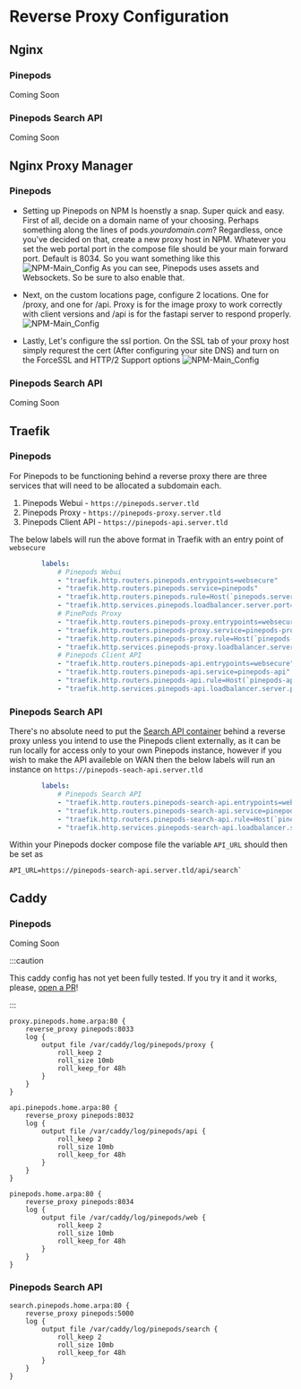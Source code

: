 # Reverse Proxy Configuration

## Nginx

### Pinepods 
Coming Soon

### Pinepods Search API
Coming Soon

## Nginx Proxy Manager

### Pinepods 
- Setting up Pinepods on NPM Is hoenstly a snap. Super quick and easy. First of all, decide on a domain name of your choosing. Perhaps something along the lines of pods.*yourdomain.com*? Regardless, once you've decided on that, create a new proxy host in NPM. Whatever you set the web portal port in the compose file should be your main forward port. Default is 8034. So you want something like this
![NPM-Main_Config](../../static/img/npmmain.png)
As you can see, Pinepods uses assets and Websockets. So be sure to also enable that. 

- Next, on the custom locations page, configure 2 locations. One for /proxy, and one for /api. Proxy is for the image proxy to work correctly with client versions and /api is for the fastapi server to respond properly.
![NPM-Main_Config](../../static/img/npmcustomlocations.png)

- Lastly, Let's configure the ssl portion. On the SSL tab of your proxy host simply requrest the cert (After configuring your site DNS) and turn on the ForceSSL and HTTP/2 Support options
![NPM-Main_Config](../../static/img/npmssl.png)

### Pinepods Search API
Coming Soon

## Traefik

### Pinepods 
For Pinepods to be functioning behind a reverse proxy there are three services that will need to be allocated a subdomain each.
  1. Pinepods Webui - `https://pinepods.server.tld`
  2. Pinepods Proxy - `https://pinepods-proxy.server.tld`
  3. Pinepods Client API - `https://pinepods-api.server.tld`

The below labels will run the above format in Traefik with an entry point of `websecure`

```yaml
        labels:
            # Pinepods Webui
            - "traefik.http.routers.pinepods.entrypoints=websecure"
            - "traefik.http.routers.pinepods.service=pinepods"
            - "traefik.http.routers.pinepods.rule=Host(`pinepods.server.tld`)"
            - "traefik.http.services.pinepods.loadbalancer.server.port=8034"
            # PinePods Proxy
            - "traefik.http.routers.pinepods-proxy.entrypoints=websecure"
            - "traefik.http.routers.pinepods-proxy.service=pinepods-proxy"
            - "traefik.http.routers.pinepods-proxy.rule=Host(`pinepods-proxy.server.tld`)"
            - "traefik.http.services.pinepods-proxy.loadbalancer.server.port=8000"
            # Pinepods Client API
            - "traefik.http.routers.pinepods-api.entrypoints=websecure"
            - "traefik.http.routers.pinepods-api.service=pinepods-api"
            - "traefik.http.routers.pinepods-api.rule=Host(`pinepods-api.server.tld`)"
            - "traefik.http.services.pinepods-api.loadbalancer.server.port=8032"
```

### Pinepods Search API
There's no absolute need to put the [Search API container](https://www.pinepods.online/docs/API/search_api) behind a reverse proxy unless you intend to use the Pinepods client externally, as it can be run locally for access only to your own Pinepods instance, however if you wish to make the API availeble on WAN then the below labels will run an instance on `https://pinepods-seach-api.server.tld`
```yaml
        labels:
            # Pinepods Search API
            - "traefik.http.routers.pinepods-search-api.entrypoints=websecure"
            - "traefik.http.routers.pinepods-search-api.service=pinepods-search-api"
            - "traefik.http.routers.pinepods-search-api.rule=Host(`pinepods-search-api.server.tld`)"
            - "traefik.http.services.pinepods-search-api.loadbalancer.server.port=5000"
```

Within your Pinepods docker compose file the variable `API_URL` should then be set as 
```
API_URL=https://pinepods-search-api.server.tld/api/search`
```

## Caddy

### Pinepods 
Coming Soon

:::caution

This caddy config has not yet been fully tested. If you try it and it works, please, [open a PR](https://github.com/madeofpendletonwool/Pinepods-Docs/pulls)!

:::
```
proxy.pinepods.home.arpa:80 {
	reverse_proxy pinepods:8033
	log {
		output file /var/caddy/log/pinepods/proxy {
			roll_keep 2
			roll_size 10mb
			roll_keep_for 48h
		}
	}
}

api.pinepods.home.arpa:80 {
	reverse_proxy pinepods:8032
	log {
		output file /var/caddy/log/pinepods/api {
			roll_keep 2
			roll_size 10mb
			roll_keep_for 48h
		}
	}
}

pinepods.home.arpa:80 {
	reverse_proxy pinepods:8034
	log {
		output file /var/caddy/log/pinepods/web {
			roll_keep 2
			roll_size 10mb
			roll_keep_for 48h
		}
	}
}
```

### Pinepods Search API

```
search.pinepods.home.arpa:80 {
	reverse_proxy pinepods:5000
	log {
		output file /var/caddy/log/pinepods/search {
			roll_keep 2
			roll_size 10mb
			roll_keep_for 48h
		}
	}
}
```